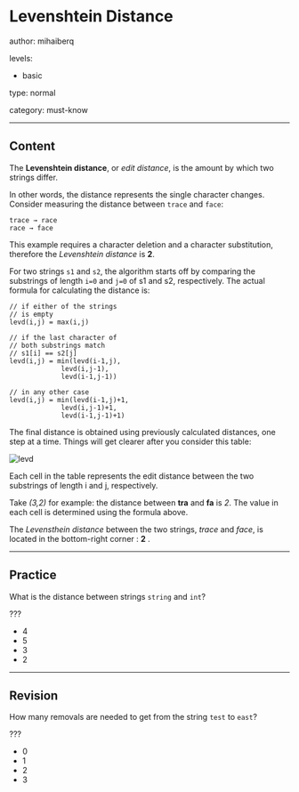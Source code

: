 # Levenshtein Distance
author: mihaiberq

levels:

  - basic

type: normal

category: must-know

---
## Content

The **Levenshtein distance**, or *edit distance*, is the amount by which two strings differ.

In other words, the distance represents the single character changes. Consider measuring the distance between `trace` and `face`:
```
trace → race
race → face
```
This example requires a character deletion and a character substitution, therefore the *Levenshtein distance* is **2**.

For two strings `s1` and `s2`, the algorithm starts off by comparing the substrings of length `i=0` and `j=0` of s1 and s2, respectively. The actual formula for calculating the distance is:
```
// if either of the strings
// is empty
levd(i,j) = max(i,j)

// if the last character of
// both substrings match
// s1[i] == s2[j]
levd(i,j) = min(levd(i-1,j),
             levd(i,j-1),
             levd(i-1,j-1))

// in any other case
levd(i,j) = min(levd(i-1,j)+1,
             levd(i,j-1)+1,
             levd(i-1,j-1)+1)
```
The final distance is obtained using previously calculated distances, one step at a time. Things will get clearer after you consider this table:

![levd](%3Csvg%20width%3D%22100%25%22%20height%3D%22auto%22%20viewBox%3D%220%200%20742%20274%22%20xmlns%3D%22http%3A%2F%2Fwww.w3.org%2F2000%2Fsvg%22%3E%3Ctitle%3EArtboard%3C%2Ftitle%3E%3Cg%20fill%3D%22none%22%20fill-rule%3D%22evenodd%22%3E%3Cpath%20stroke%3D%22currentColor%22%20stroke-width%3D%222%22%20d%3D%22M60%2057h660v200H60z%22%2F%3E%3Cpath%20d%3D%22M170%2017v240M280%2017v240M390%2017v240M500%2017v240M20%2097h700M20%20138h700M20%20178h700M20%20217h700%22%20stroke%3D%22currentColor%22%20stroke-width%3D%222%22%20stroke-linecap%3D%22square%22%2F%3E%3Ctext%20font-family%3D%22RobotoMono-Light%2C%20Roboto%20Mono%22%20font-size%3D%2230%22%20font-weight%3D%22300%22%20fill%3D%22%23FFF%22%3E%3Ctspan%20x%3D%2221.4970703%22%20y%3D%2294%22%3E%E2%80%9C%E2%80%9D%3C%2Ftspan%3E%3C%2Ftext%3E%3Ctext%20font-family%3D%22RobotoMono-Light%2C%20Roboto%20Mono%22%20font-size%3D%2230%22%20font-weight%3D%22300%22%20fill%3D%22%23FFF%22%3E%3Ctspan%20x%3D%2230.4985352%22%20y%3D%22130%22%3EF%3C%2Ftspan%3E%3C%2Ftext%3E%3Ctext%20font-family%3D%22RobotoMono-Light%2C%20Roboto%20Mono%22%20font-size%3D%2230%22%20font-weight%3D%22300%22%20fill%3D%22%23FFF%22%3E%3Ctspan%20x%3D%2230.4985352%22%20y%3D%22169%22%3EA%3C%2Ftspan%3E%3C%2Ftext%3E%3Ctext%20font-family%3D%22RobotoMono-Light%2C%20Roboto%20Mono%22%20font-size%3D%2230%22%20font-weight%3D%22300%22%20fill%3D%22%23FFF%22%3E%3Ctspan%20x%3D%2230.4985352%22%20y%3D%22209%22%3EC%3C%2Ftspan%3E%3C%2Ftext%3E%3Ctext%20font-family%3D%22RobotoMono-Light%2C%20Roboto%20Mono%22%20font-size%3D%2230%22%20font-weight%3D%22300%22%20fill%3D%22%23FFF%22%3E%3Ctspan%20x%3D%2230.4985352%22%20y%3D%22248%22%3EE%3C%2Ftspan%3E%3C%2Ftext%3E%3Ctext%20font-family%3D%22RobotoMono-Light%2C%20Roboto%20Mono%22%20font-size%3D%2230%22%20font-weight%3D%22300%22%20fill%3D%22%23FFF%22%3E%3Ctspan%20x%3D%22215.498535%22%20y%3D%2250%22%3ET%3C%2Ftspan%3E%3C%2Ftext%3E%3Ctext%20font-family%3D%22RobotoMono-Light%2C%20Roboto%20Mono%22%20font-size%3D%2230%22%20font-weight%3D%22300%22%20fill%3D%22%23FFF%22%3E%3Ctspan%20x%3D%2295.4970703%22%20y%3D%2256%22%3E%E2%80%9C%E2%80%9D%3C%2Ftspan%3E%3C%2Ftext%3E%3Ctext%20font-family%3D%22RobotoMono-Light%2C%20Roboto%20Mono%22%20font-size%3D%2230%22%20font-weight%3D%22300%22%20fill%3D%22%23FFF%22%3E%3Ctspan%20x%3D%22325.498535%22%20y%3D%2250%22%3ER%3C%2Ftspan%3E%3C%2Ftext%3E%3Ctext%20font-family%3D%22RobotoMono-Light%2C%20Roboto%20Mono%22%20font-size%3D%2230%22%20font-weight%3D%22300%22%20fill%3D%22%23FFF%22%3E%3Ctspan%20x%3D%22434.498535%22%20y%3D%2249%22%3EA%3C%2Ftspan%3E%3C%2Ftext%3E%3Ctext%20font-family%3D%22RobotoMono-Light%2C%20Roboto%20Mono%22%20font-size%3D%2230%22%20font-weight%3D%22300%22%20fill%3D%22%23FFF%22%3E%3Ctspan%20x%3D%22545.498535%22%20y%3D%2249%22%3EC%3C%2Ftspan%3E%3C%2Ftext%3E%3Ctext%20font-family%3D%22RobotoMono-Light%2C%20Roboto%20Mono%22%20font-size%3D%2230%22%20font-weight%3D%22300%22%20fill%3D%22%23FFF%22%3E%3Ctspan%20x%3D%22657.498535%22%20y%3D%2249%22%3EE%3C%2Ftspan%3E%3C%2Ftext%3E%3Ctext%20font-family%3D%22RobotoMono-Light%2C%20Roboto%20Mono%22%20font-size%3D%2230%22%20font-weight%3D%22300%22%20fill%3D%22%23FFF%22%3E%3Ctspan%20x%3D%22106.498535%22%20y%3D%2290%22%3E0%3C%2Ftspan%3E%3C%2Ftext%3E%3Ctext%20font-family%3D%22RobotoMono-Light%2C%20Roboto%20Mono%22%20font-size%3D%2230%22%20font-weight%3D%22300%22%20fill%3D%22%23FFF%22%3E%3Ctspan%20x%3D%22106.498535%22%20y%3D%22131%22%3E1%3C%2Ftspan%3E%3C%2Ftext%3E%3Ctext%20font-family%3D%22RobotoMono-Light%2C%20Roboto%20Mono%22%20font-size%3D%2230%22%20font-weight%3D%22300%22%20fill%3D%22%23FFF%22%3E%3Ctspan%20x%3D%22106.498535%22%20y%3D%22210%22%3E3%3C%2Ftspan%3E%3C%2Ftext%3E%3Ctext%20font-family%3D%22RobotoMono-Light%2C%20Roboto%20Mono%22%20font-size%3D%2230%22%20font-weight%3D%22300%22%20fill%3D%22%23FFF%22%3E%3Ctspan%20x%3D%22106.498535%22%20y%3D%22249%22%3E4%3C%2Ftspan%3E%3C%2Ftext%3E%3Ctext%20font-family%3D%22RobotoMono-Light%2C%20Roboto%20Mono%22%20font-size%3D%2230%22%20font-weight%3D%22300%22%20fill%3D%22%23FFF%22%3E%3Ctspan%20x%3D%22106.498535%22%20y%3D%22171%22%3E2%3C%2Ftspan%3E%3C%2Ftext%3E%3Ctext%20font-family%3D%22RobotoMono-Light%2C%20Roboto%20Mono%22%20font-size%3D%2230%22%20font-weight%3D%22300%22%20fill%3D%22%23FFF%22%3E%3Ctspan%20x%3D%22217.498535%22%20y%3D%22131%22%3E1%3C%2Ftspan%3E%3C%2Ftext%3E%3Ctext%20font-family%3D%22RobotoMono-Light%2C%20Roboto%20Mono%22%20font-size%3D%2230%22%20font-weight%3D%22300%22%20fill%3D%22%23FFF%22%3E%3Ctspan%20x%3D%22326.498535%22%20y%3D%22171%22%3E2%3C%2Ftspan%3E%3C%2Ftext%3E%3Ctext%20font-family%3D%22RobotoMono-Light%2C%20Roboto%20Mono%22%20font-size%3D%2230%22%20font-weight%3D%22300%22%20fill%3D%22%23FFF%22%3E%3Ctspan%20x%3D%22326.498535%22%20y%3D%22131%22%3E2%3C%2Ftspan%3E%3C%2Ftext%3E%3Ctext%20font-family%3D%22RobotoMono-Light%2C%20Roboto%20Mono%22%20font-size%3D%2230%22%20font-weight%3D%22300%22%20fill%3D%22%23FFF%22%3E%3Ctspan%20x%3D%22326.498535%22%20y%3D%2290%22%3E2%3C%2Ftspan%3E%3C%2Ftext%3E%3Ctext%20font-family%3D%22RobotoMono-Light%2C%20Roboto%20Mono%22%20font-size%3D%2230%22%20font-weight%3D%22300%22%20fill%3D%22%23FFF%22%3E%3Ctspan%20x%3D%22217.498535%22%20y%3D%2290%22%3E1%3C%2Ftspan%3E%3C%2Ftext%3E%3Ctext%20font-family%3D%22RobotoMono-Light%2C%20Roboto%20Mono%22%20font-size%3D%2230%22%20font-weight%3D%22300%22%20fill%3D%22%23FFF%22%3E%3Ctspan%20x%3D%22217.498535%22%20y%3D%22171%22%3E2%3C%2Ftspan%3E%3C%2Ftext%3E%3Ctext%20font-family%3D%22RobotoMono-Light%2C%20Roboto%20Mono%22%20font-size%3D%2230%22%20font-weight%3D%22300%22%20fill%3D%22%23FFF%22%3E%3Ctspan%20x%3D%22217.498535%22%20y%3D%22210%22%3E3%3C%2Ftspan%3E%3C%2Ftext%3E%3Ctext%20font-family%3D%22RobotoMono-Light%2C%20Roboto%20Mono%22%20font-size%3D%2230%22%20font-weight%3D%22300%22%20fill%3D%22%23FFF%22%3E%3Ctspan%20x%3D%22217.498535%22%20y%3D%22249%22%3E4%3C%2Ftspan%3E%3C%2Ftext%3E%3Ctext%20font-family%3D%22RobotoMono-Light%2C%20Roboto%20Mono%22%20font-size%3D%2230%22%20font-weight%3D%22300%22%20fill%3D%22%23FFF%22%3E%3Ctspan%20x%3D%22326.498535%22%20y%3D%22210%22%3E3%3C%2Ftspan%3E%3C%2Ftext%3E%3Ctext%20font-family%3D%22RobotoMono-Light%2C%20Roboto%20Mono%22%20font-size%3D%2230%22%20font-weight%3D%22300%22%20fill%3D%22%23FFF%22%3E%3Ctspan%20x%3D%22326.498535%22%20y%3D%22249%22%3E4%3C%2Ftspan%3E%3C%2Ftext%3E%3Ctext%20font-family%3D%22RobotoMono-Light%2C%20Roboto%20Mono%22%20font-size%3D%2230%22%20font-weight%3D%22300%22%20fill%3D%22%23FFF%22%3E%3Ctspan%20x%3D%22437.498535%22%20y%3D%22210%22%3E3%3C%2Ftspan%3E%3C%2Ftext%3E%3Ctext%20font-family%3D%22RobotoMono-Light%2C%20Roboto%20Mono%22%20font-size%3D%2230%22%20font-weight%3D%22300%22%20fill%3D%22%23FFF%22%3E%3Ctspan%20x%3D%22546.498535%22%20y%3D%22210%22%3E2%3C%2Ftspan%3E%3C%2Ftext%3E%3Ctext%20font-family%3D%22RobotoMono-Light%2C%20Roboto%20Mono%22%20font-size%3D%2230%22%20font-weight%3D%22300%22%20fill%3D%22%23FFF%22%3E%3Ctspan%20x%3D%22546.498535%22%20y%3D%22171%22%3E3%3C%2Ftspan%3E%3C%2Ftext%3E%3Ctext%20font-family%3D%22RobotoMono-Light%2C%20Roboto%20Mono%22%20font-size%3D%2230%22%20font-weight%3D%22300%22%20fill%3D%22%23FFF%22%3E%3Ctspan%20x%3D%22546.498535%22%20y%3D%22131%22%3E4%3C%2Ftspan%3E%3C%2Ftext%3E%3Ctext%20font-family%3D%22RobotoMono-Light%2C%20Roboto%20Mono%22%20font-size%3D%2230%22%20font-weight%3D%22300%22%20fill%3D%22%23FFF%22%3E%3Ctspan%20x%3D%22546.498535%22%20y%3D%2290%22%3E4%3C%2Ftspan%3E%3C%2Ftext%3E%3Ctext%20font-family%3D%22RobotoMono-Light%2C%20Roboto%20Mono%22%20font-size%3D%2230%22%20font-weight%3D%22300%22%20fill%3D%22%23FFF%22%3E%3Ctspan%20x%3D%22657.498535%22%20y%3D%2290%22%3E5%3C%2Ftspan%3E%3C%2Ftext%3E%3Ctext%20font-family%3D%22RobotoMono-Light%2C%20Roboto%20Mono%22%20font-size%3D%2230%22%20font-weight%3D%22300%22%20fill%3D%22%23FFF%22%3E%3Ctspan%20x%3D%22657.498535%22%20y%3D%22131%22%3E5%3C%2Ftspan%3E%3C%2Ftext%3E%3Ctext%20font-family%3D%22RobotoMono-Light%2C%20Roboto%20Mono%22%20font-size%3D%2230%22%20font-weight%3D%22300%22%20fill%3D%22%23FFF%22%3E%3Ctspan%20x%3D%22657.498535%22%20y%3D%22171%22%3E4%3C%2Ftspan%3E%3C%2Ftext%3E%3Ctext%20font-family%3D%22RobotoMono-Light%2C%20Roboto%20Mono%22%20font-size%3D%2230%22%20font-weight%3D%22300%22%20fill%3D%22%23FFF%22%3E%3Ctspan%20x%3D%22656.498535%22%20y%3D%22210%22%3E3%3C%2Ftspan%3E%3C%2Ftext%3E%3Ctext%20font-family%3D%22RobotoMono-Light%2C%20Roboto%20Mono%22%20font-size%3D%2230%22%20font-weight%3D%22300%22%20fill%3D%22%23FFF%22%3E%3Ctspan%20x%3D%22657.498535%22%20y%3D%22249%22%3E2%3C%2Ftspan%3E%3C%2Ftext%3E%3Ctext%20font-family%3D%22RobotoMono-Light%2C%20Roboto%20Mono%22%20font-size%3D%2230%22%20font-weight%3D%22300%22%20fill%3D%22%23FFF%22%3E%3Ctspan%20x%3D%22437.498535%22%20y%3D%2290%22%3E3%3C%2Ftspan%3E%3C%2Ftext%3E%3Ctext%20font-family%3D%22RobotoMono-Light%2C%20Roboto%20Mono%22%20font-size%3D%2230%22%20font-weight%3D%22300%22%20fill%3D%22%23FFF%22%3E%3Ctspan%20x%3D%22437.498535%22%20y%3D%22131%22%3E3%3C%2Ftspan%3E%3C%2Ftext%3E%3Ctext%20font-family%3D%22RobotoMono-Light%2C%20Roboto%20Mono%22%20font-size%3D%2230%22%20font-weight%3D%22300%22%20fill%3D%22%23FFF%22%3E%3Ctspan%20x%3D%22437.498535%22%20y%3D%22171%22%3E2%3C%2Ftspan%3E%3C%2Ftext%3E%3Ctext%20font-family%3D%22RobotoMono-Light%2C%20Roboto%20Mono%22%20font-size%3D%2230%22%20font-weight%3D%22300%22%20fill%3D%22%23FFF%22%3E%3Ctspan%20x%3D%22437.498535%22%20y%3D%22249%22%3E4%3C%2Ftspan%3E%3C%2Ftext%3E%3Ctext%20font-family%3D%22RobotoMono-Light%2C%20Roboto%20Mono%22%20font-size%3D%2230%22%20font-weight%3D%22300%22%20fill%3D%22%23FFF%22%3E%3Ctspan%20x%3D%22546.498535%22%20y%3D%22249%22%3E3%3C%2Ftspan%3E%3C%2Ftext%3E%3Cpath%20d%3D%22M612%20257V17m108%2040V17M60%20257H19M59.012498%2057H19m41%200V16%22%20stroke%3D%22currentColor%22%20stroke-width%3D%222%22%2F%3E%3C%2Fg%3E%3C%2Fsvg%3E)

Each cell in the table represents the edit distance between the two substrings of length i and j, respectively.

Take *(3,2)* for example: the distance between **tra** and **fa** is *2*. The value in each cell is determined using the formula above.

The *Levensthein distance* between the two strings, *trace* and *face*, is located in the bottom-right corner : **2** .

---
## Practice

What is the distance between strings `string` and `int`?

???
* 4
* 5
* 3
* 2

---
## Revision

How many removals are needed to get from the string `test` to `east`?

???
* 0
* 1
* 2
* 3
